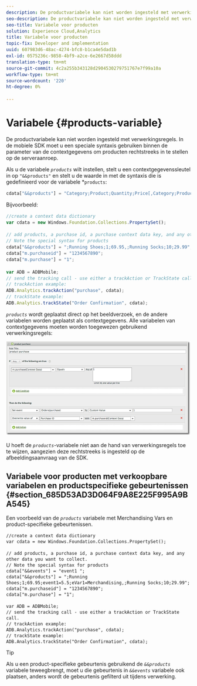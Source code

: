 ```yaml
---
description: De productvariabele kan niet worden ingesteld met verwerkingsregels. In de mobiele SDK moet u een speciale syntaxis gebruiken binnen de parameter van de contextgegevens om producten rechtstreeks in te stellen op de serveraanroep.
seo-description: De productvariabele kan niet worden ingesteld met verwerkingsregels. In de mobiele SDK moet u een speciale syntaxis gebruiken binnen de parameter van de contextgegevens om producten rechtstreeks in te stellen op de serveraanroep.
seo-title: Variabele voor producten
solution: Experience Cloud,Analytics
title: Variabele voor producten
topic-fix: Developer and implementation
uuid: 607983d6-48ac-4274-bfc8-b1ca4e5dad1b
exl-id: 0575236c-9858-4bf9-a2ce-6e2667d58ddd
translation-type: tm+mt
source-git-commit: 4c2a255b343128d2904530279751767e7f99a10a
workflow-type: tm+mt
source-wordcount: '220'
ht-degree: 0%

---
```


# Variabele {#products-variable}

De productvariabele kan niet worden ingesteld met verwerkingsregels. In de mobiele SDK moet u een speciale syntaxis gebruiken binnen de parameter van de contextgegevens om producten rechtstreeks in te stellen op de serveraanroep.

Als u de variabele *`products`* wilt instellen, stelt u een contextgegevenssleutel in op `"&&products"` en stelt u de waarde in met de syntaxis die is gedefinieerd voor de variabele *`products`:

```js
cdata["&&products"] = "Category;Product;Quantity;Price[,Category;Product;Quantity;Price]";
```

Bijvoorbeeld:

```js
//create a context data dictionary 
var cdata = new Windows.Foundation.Collections.PropertySet(); 
 
// add products, a purchase id, a purchase context data key, and any other data you want to collect. 
// Note the special syntax for products 
cdata["&&products"] = ";Running Shoes;1;69.95,;Running Socks;10;29.99"; 
cdata["m.purchaseid"] = "1234567890"; 
cdata["m.purchase"] = "1"; 
 
var ADB = ADBMobile; 
// send the tracking call - use either a trackAction or TrackState call. 
// trackAction example: 
ADB.Analytics.trackAction("purchase", cdata); 
// trackState example: 
ADB.Analytics.trackState("Order Confirmation", cdata);
```

*`products`* wordt geplaatst direct op het beeldverzoek, en de andere variabelen worden geplaatst als contextgegevens. Alle variabelen van contextgegevens moeten worden toegewezen gebruikend verwerkingsregels:

![](assets/products-procrules.png)

U hoeft de *`products`*-variabele niet aan de hand van verwerkingsregels toe te wijzen, aangezien deze rechtstreeks is ingesteld op de afbeeldingsaanvraag van de SDK.

## Variabele voor producten met verkoopbare variabelen en productspecifieke gebeurtenissen {#section_685D53AD3D064F9A8E225F995A9BA545}

Een voorbeeld van de *`products`* variabele met Merchandising Vars en product-specifieke gebeurtenissen.

```
//create a context data dictionary 
var cdata = new Windows.Foundation.Collections.PropertySet(); 
  
// add products, a purchase id, a purchase context data key, and any other data you want to collect. 
// Note the special syntax for products 
cdata["&&events"] = "event1 "; 
cdata["&&products"] = ";Running Shoes;1;69.95;event1=5.5;eVar1=Merchandising,;Running Socks;10;29.99"; 
cdata["m.purchaseid"] = "1234567890"; 
cdata["m.purchase"] = "1"; 
  
var ADB = ADBMobile; 
// send the tracking call - use either a trackAction or TrackState call. 
// trackAction example: 
ADB.Analytics.trackAction("purchase", cdata); 
// trackState example: 
ADB.Analytics.trackState("Order Confirmation", cdata);
```

>[!TIP]
>
>Als u een product-specifieke gebeurtenis gebruikend de *`&&products`* variabele teweegbrengt, moet u die gebeurtenis in *`&&events`* variabele ook plaatsen, anders wordt de gebeurtenis gefilterd uit tijdens verwerking.
